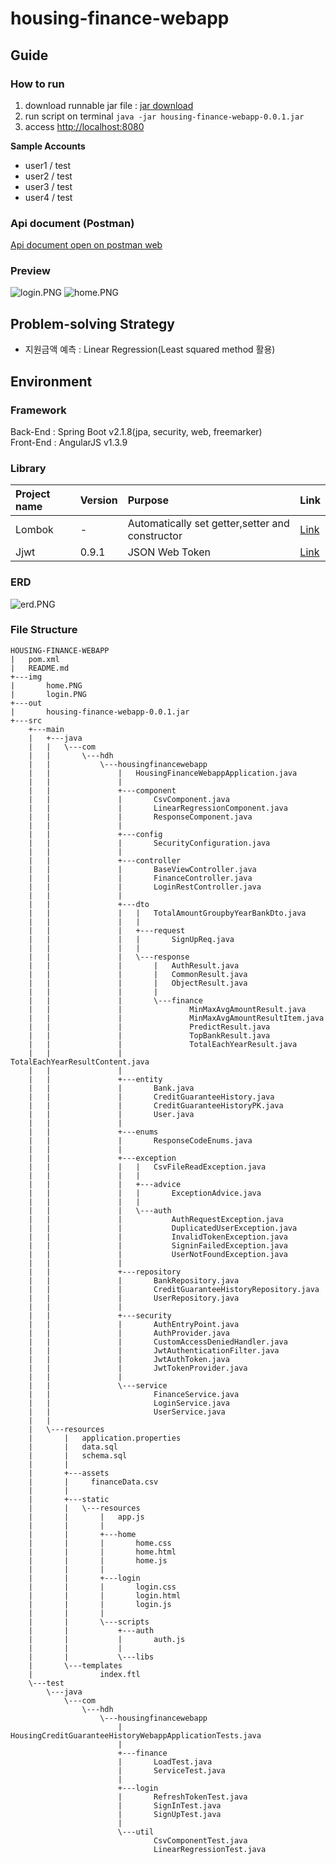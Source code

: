 # housing-finance-webapp

## Guide  
### How to run

1. download runnable jar file : [jar download](https://github.com/HwangDahye/housing-finance-webapp/raw/master/out/housing-finance-webapp-0.0.1.jar)
2. run script on terminal  ```java -jar housing-finance-webapp-0.0.1.jar```
3. access [http://localhost:8080](http://localhost:8080)

**Sample Accounts**
- user1 / test
- user2 / test
- user3 / test
- user4 / test

### Api document (Postman)  
[Api document open on postman web](https://documenter.getpostman.com/view/8237099/SVtN3Wzx)

### Preview  
![login.PNG](./img/login.PNG)  ![home.PNG](./img/home.PNG)  

## Problem-solving Strategy  
- 지원금액 예측 : Linear Regression(Least squared method 활용)  

## Environment 
### Framework  
Back-End : Spring Boot v2.1.8(jpa, security, web, freemarker)  
Front-End : AngularJS v1.3.9  

### Library 
|Project name|Version|Purpose|Link|
|:-----------|:------|:------|:---|
|Lombok|-|Automatically set getter,setter and constructor|[Link](https://projectlombok.org)|
|Jjwt|0.9.1|JSON Web Token|[Link](https://github.com/jwtk/jjwt)|

### ERD  
![erd.PNG](./img/erd.png)  

### File Structure  
```
HOUSING-FINANCE-WEBAPP
|   pom.xml
|   README.md
+---img
|       home.PNG
|       login.PNG
+---out
|       housing-finance-webapp-0.0.1.jar
+---src
    +---main
    |   +---java
    |   |   \---com
    |   |       \---hdh
    |   |           \---housingfinancewebapp
    |   |               |   HousingFinanceWebappApplication.java
    |   |               |
    |   |               +---component
    |   |               |       CsvComponent.java
    |   |               |       LinearRegressionComponent.java
    |   |               |       ResponseComponent.java
    |   |               |
    |   |               +---config
    |   |               |       SecurityConfiguration.java
    |   |               |
    |   |               +---controller
    |   |               |       BaseViewController.java
    |   |               |       FinanceController.java
    |   |               |       LoginRestController.java
    |   |               |
    |   |               +---dto
    |   |               |   |   TotalAmountGroupbyYearBankDto.java
    |   |               |   |
    |   |               |   +---request
    |   |               |   |       SignUpReq.java
    |   |               |   |
    |   |               |   \---response
    |   |               |       |   AuthResult.java
    |   |               |       |   CommonResult.java
    |   |               |       |   ObjectResult.java
    |   |               |       |
    |   |               |       \---finance
    |   |               |               MinMaxAvgAmountResult.java
    |   |               |               MinMaxAvgAmountResultItem.java
    |   |               |               PredictResult.java
    |   |               |               TopBankResult.java
    |   |               |               TotalEachYearResult.java
    |   |               |               TotalEachYearResultContent.java
    |   |               |
    |   |               +---entity
    |   |               |       Bank.java
    |   |               |       CreditGuaranteeHistory.java
    |   |               |       CreditGuaranteeHistoryPK.java
    |   |               |       User.java
    |   |               |
    |   |               +---enums
    |   |               |       ResponseCodeEnums.java
    |   |               |
    |   |               +---exception
    |   |               |   |   CsvFileReadException.java
    |   |               |   |
    |   |               |   +---advice
    |   |               |   |       ExceptionAdvice.java
    |   |               |   |
    |   |               |   \---auth
    |   |               |           AuthRequestException.java
    |   |               |           DuplicatedUserException.java
    |   |               |           InvalidTokenException.java
    |   |               |           SigninFailedException.java
    |   |               |           UserNotFoundException.java
    |   |               |
    |   |               +---repository
    |   |               |       BankRepository.java
    |   |               |       CreditGuaranteeHistoryRepository.java
    |   |               |       UserRepository.java
    |   |               |
    |   |               +---security
    |   |               |       AuthEntryPoint.java
    |   |               |       AuthProvider.java
    |   |               |       CustomAccessDeniedHandler.java
    |   |               |       JwtAuthenticationFilter.java
    |   |               |       JwtAuthToken.java
    |   |               |       JwtTokenProvider.java
    |   |               |
    |   |               \---service
    |   |                       FinanceService.java
    |   |                       LoginService.java
    |   |                       UserService.java
    |   |
    |   \---resources
    |       |   application.properties
    |       |   data.sql
    |       |   schema.sql
    |       |
    |       +---assets
    |       |     financeData.csv
    |       |
    |       +---static
    |       |   \---resources
    |       |       |   app.js
    |       |       |
    |       |       +---home
    |       |       |       home.css
    |       |       |       home.html
    |       |       |       home.js
    |       |       |
    |       |       +---login
    |       |       |       login.css
    |       |       |       login.html
    |       |       |       login.js
    |       |       |
    |       |       \---scripts
    |       |           +---auth
    |       |           |       auth.js
    |       |           |
    |       |           \---libs
    |       \---templates
    |               index.ftl
    \---test
        \---java
            \---com
                \---hdh
                    \---housingfinancewebapp
                        |   HousingCreditGuaranteeHistoryWebappApplicationTests.java
                        |
                        +---finance
                        |       LoadTest.java
                        |       ServiceTest.java
                        |
                        +---login
                        |       RefreshTokenTest.java
                        |       SignInTest.java
                        |       SignUpTest.java
                        |
                        \---util
                                CsvComponentTest.java
                                LinearRegressionTest.java
```




